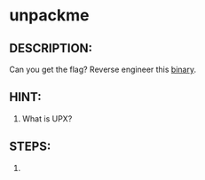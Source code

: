 # unpackme
## DESCRIPTION:
Can you get the flag?
Reverse engineer this [binary](https://github.com/jon-brandy/CTF-WRITE-UP/blob/2b72bf2ae24d76ea000d2982d6642085e0c68a31/Asset/unpackme/unpackme-upx).
## HINT:
1. What is UPX?
## STEPS:
1. 
